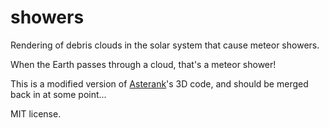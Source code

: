 # showers
Rendering of debris clouds in the solar system that cause meteor showers.

When the Earth passes through a cloud, that's a meteor shower!

This is a modified version of [Asterank](http://github.com/typpo/asterank)'s 3D code, and should be merged back in at some point...

MIT license.
